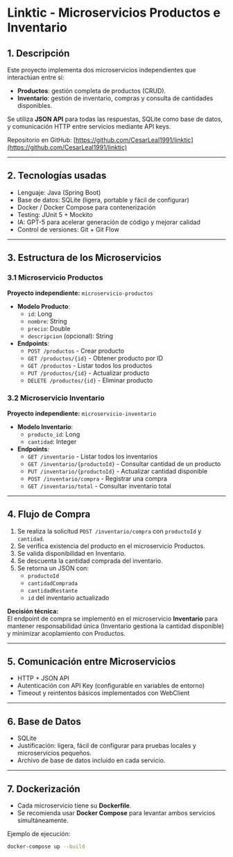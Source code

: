 # Linktic - Microservicios Productos e Inventario

## 1. Descripción
Este proyecto implementa dos microservicios independientes que interactúan entre sí:

- **Productos**: gestión completa de productos (CRUD).
- **Inventario**: gestión de inventario, compras y consulta de cantidades disponibles.

Se utiliza **JSON API** para todas las respuestas, SQLite como base de datos, y comunicación HTTP entre servicios mediante API keys.

Repositorio en GitHub: [https://github.com/CesarLeal1991/linktic](https://github.com/CesarLeal1991/linktic)

---

## 2. Tecnologías usadas
- Lenguaje: Java (Spring Boot)
- Base de datos: SQLite (ligera, portable y fácil de configurar)
- Docker / Docker Compose para contenerización
- Testing: JUnit 5 + Mockito
- IA: GPT-5 para acelerar generación de código y mejorar calidad
- Control de versiones: Git + Git Flow

---

## 3. Estructura de los Microservicios

### 3.1 Microservicio Productos
**Proyecto independiente:** `microservicio-productos`
- **Modelo Producto**:
    - `id`: Long
    - `nombre`: String
    - `precio`: Double
    - `descripcion` (opcional): String
- **Endpoints**:
    - `POST /productos` - Crear producto
    - `GET /productos/{id}` - Obtener producto por ID
    - `GET /productos` - Listar todos los productos
    - `PUT /productos/{id}` - Actualizar producto
    - `DELETE /productos/{id}` - Eliminar producto

### 3.2 Microservicio Inventario
**Proyecto independiente:** `microservicio-inventario`
- **Modelo Inventario**:
    - `producto_id`: Long
    - `cantidad`: Integer
- **Endpoints**:
    - `GET /inventario` - Listar todos los inventarios
    - `GET /inventario/{productoId}` - Consultar cantidad de un producto
    - `PUT /inventario/{productoId}` - Actualizar cantidad disponible
    - `POST /inventario/compra` - Registrar una compra
    - `GET /inventario/total` - Consultar inventario total

---

## 4. Flujo de Compra
1. Se realiza la solicitud `POST /inventario/compra` con `productoId` y `cantidad`.
2. Se verifica existencia del producto en el microservicio Productos.
3. Se valida disponibilidad en Inventario.
4. Se descuenta la cantidad comprada del inventario.
5. Se retorna un JSON con:
    - `productoId`
    - `cantidadComprada`
    - `cantidadRestante`
    - `id` del inventario actualizado

**Decisión técnica:**  
El endpoint de compra se implementó en el microservicio **Inventario** para mantener responsabilidad única (Inventario gestiona la cantidad disponible) y minimizar acoplamiento con Productos.

---

## 5. Comunicación entre Microservicios
- HTTP + JSON API
- Autenticación con API Key (configurable en variables de entorno)
- Timeout y reintentos básicos implementados con WebClient

---

## 6. Base de Datos
- SQLite
- Justificación: ligera, fácil de configurar para pruebas locales y microservicios pequeños.
- Archivo de base de datos incluido en cada servicio.

---

## 7. Dockerización
- Cada microservicio tiene su **Dockerfile**.
- Se recomienda usar **Docker Compose** para levantar ambos servicios simultáneamente.

Ejemplo de ejecución:

```bash
docker-compose up --build
